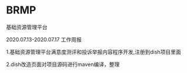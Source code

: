 # BRMP
基础资源管理平台

2020.07.13-2020.07.17 工作周报

1.基础资源管理平台满意度测评和投诉举报内容程序开发,注册到dish项目里面

2.dish改造页面对项目源码进行maven编译，整理
